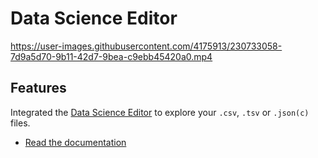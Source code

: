 # Data Science Editor

https://user-images.githubusercontent.com/4175913/230733058-7d9a5d70-9b11-42d7-9bea-c9ebb45420a0.mp4

## Features

Integrated the [Data Science Editor](https://microsoft.github.io/data-science-editor/) to explore your `.csv`, `.tsv` or `.json(c)` files.

-   [Read the documentation](https://microsoft.github.io/data-science-editor/vscode)

